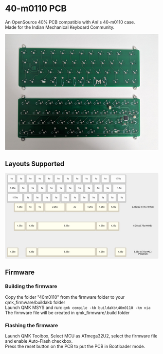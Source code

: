 # 40-m0110 PCB
 
An OpenSource 40% PCB compatible with Ani's 40-m0110 case.  
Made for the Indian Mechanical Keyboard Community. 

![pcb](pics/pcb.jpg)

## Layouts Supported  

![layouts supported](pics/kle.jpg)

## Firmware

### Building the firmware
Copy the folder "40m0110" from the firmware folder to your qmk_firmware/buildakb folder  
Launch QMK MSYS and run: `qmk compile -kb buildakb\40m0110 -km via`  
The firmware file will be created in qmk_firmware/.build folder  

### Flashing the firmware
Launch QMK Toolbox, Select MCU as ATmega32U2, select the firmware file and enable Auto-Flash checkbox.  
Press the reset button on the PCB to put the PCB in Bootloader mode.  
